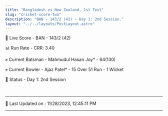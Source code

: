 ```yaml
---
title: "Bangladesh vs New Zealand, 1st Test"
slug: "cricket-score-two"
description: "BAN - 143/2 (42) - Day 1: 2nd Session."
layout: "../../layouts/PostLayout.astro"
---
```


🔴 Live Score - BAN - 143/2 (42)  

📊 Run Rate - CRR: 3.40  

✊ Current Batsman - Mahmudul Hasan Joy* - 64(130)  

✊ Current Bowler - Ajaz Patel* - 15 Over 51 Run - 1 Wicket  

📑 Status - Day 1: 2nd Session

<br />

***

📝 Last Updated on : 11/28/2023, 12:45:11 PM

***


